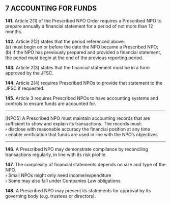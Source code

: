 ## 7 ACCOUNTING FOR FUNDS

<!--
rule_type: statutory
applies_to: prescribed_npo
-->

**141.** Article 2(1) of the Prescribed NPO Order requires a Prescribed NPO to prepare annually a financial statement for a period of not more than 12 months.

**142.** Article 2(2) states that the period referenced above:  
(a) must begin on or before the date the NPO became a Prescribed NPO;  
(b) if the NPO has previously prepared and provided a financial statement, the period must begin at the end of the previous reporting period.

**143.** Article 2(3) states that the financial statement must be in a form approved by the JFSC.

**144.** Article 2(4) requires Prescribed NPOs to provide that statement to the JFSC if requested.

**145.** Article 3 requires Prescribed NPOs to have accounting systems and controls to ensure funds are accounted for.

---

<!--
rule_type: code_of_practice
applies_to: prescribed_npo
-->

[NPO5] A Prescribed NPO must maintain accounting records that are sufficient to show and explain its transactions. The records must:  
› disclose with reasonable accuracy the financial position at any time  
› enable verification that funds are used in line with the NPO’s objectives

---

<!--
rule_type: guidance
applies_to: all
-->

**146.** A Prescribed NPO may demonstrate compliance by reconciling transactions regularly, in line with its risk profile.

**147.** The complexity of financial statements depends on size and type of the NPO.  
› Small NPOs might only need income/expenditure  
› Some may also fall under Companies Law obligations

**148.** A Prescribed NPO may present its statements for approval by its governing body (e.g. trustees or directors).